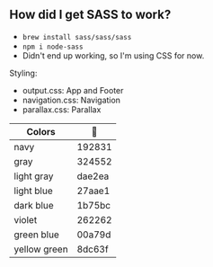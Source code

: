 ## How did I get SASS to work?
- `brew install sass/sass/sass`
- `npm i node-sass`
- Didn't end up working, so I'm using CSS for now. 

Styling:
- output.css: App and Footer
- navigation.css: Navigation
- parallax.css: Parallax

| Colors | 🌈 |
| ---- | ---- |
| navy | 192831 |
| gray | 324552 |
| light gray | dae2ea |
| light blue | 27aae1 |
| dark blue | 1b75bc |
| violet | 262262 |
| green blue | 00a79d |
| yellow green | 8dc63f |